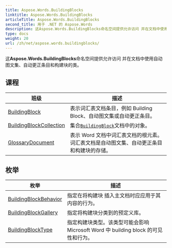```yaml
---
title: Aspose.Words.BuildingBlocks
linktitle: Aspose.Words.BuildingBlocks
articleTitle: Aspose.Words.BuildingBlocks
second_title: 用于 .NET 的 Aspose.Words
description: 这Aspose.Words.BuildingBlocks命名空间提供允许访问 并在文档中使用自动图文集自动更正条目和构建块的类 在 C#.
type: docs
weight: 20
url: /zh/net/aspose.words.buildingblocks/
---
```

这**Aspose.Words.BuildingBlocks**命名空间提供允许访问 并在文档中使用自动图文集、自动更正条目和构建块的类。

## 课程

| 班级 | 描述 |
| --- | --- |
| [BuildingBlock](./buildingblock/) | 表示词汇表文档条目，例如 Building Block、自动图文集或自动更正条目。 |
| [BuildingBlockCollection](./buildingblockcollection/) | 集合[`BuildingBlock`](../aspose.words.buildingblocks/buildingblock/)文档中的对象。 |
| [GlossaryDocument](./glossarydocument/) | 表示 Word 文档中词汇表文档的根元素。 词汇表文档是自动图文集、自动更正条目和构建块的存储。 |
## 枚举

| 枚举 | 描述 |
| --- | --- |
| [BuildingBlockBehavior](./buildingblockbehavior/) | 指定在将构建块 插入主文档时应应用于其内容的行为。 |
| [BuildingBlockGallery](./buildingblockgallery/) | 指定将构建块分类到的预定义库。 |
| [BuildingBlockType](./buildingblocktype/) | 指定构建块类型。该类型可能会影响 Microsoft Word 中 building block 的可见性和行为。 |
